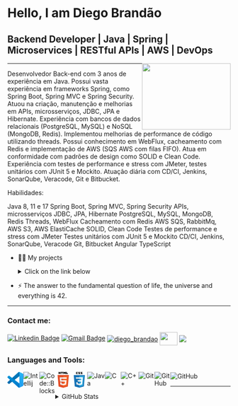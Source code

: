 # Hello, I am Diego Brandão



## Backend Developer | Java | Spring | Microservices | RESTful APIs | AWS | DevOps


<img align="right" src="https://media.giphy.com/media/voKRB2g96S8q4/giphy.gif?cid=790b761100038ed0a39ae57821b93ee42f62a832fb4de075&rid=giphy.gif&ct=g" width="200" height="150" />



------
Desenvolvedor Back-end com 3 anos de experiência em Java. Possui vasta experiência em frameworks Spring, como Spring Boot, Spring MVC e Spring Security. Atuou na criação, manutenção e melhorias em APIs, microsserviços, JDBC, JPA e Hibernate. Experiência com bancos de dados relacionais (PostgreSQL, MySQL) e NoSQL (MongoDB, Redis). Implementou melhorias de performance de código utilizando threads. Possui conhecimento em WebFlux, cacheamento com Redis e implementação de AWS (SQS AWS com filas FIFO). Atua em conformidade com padrões de design como SOLID e Clean Code. Experiência com testes de performance e stress com JMeter, testes unitários com JUnit 5 e Mockito. Atuação diária com CD/CI, Jenkins, SonarQube, Veracode, Git e Bitbucket.

Habilidades:

Java 8, 11 e 17
Spring Boot, Spring MVC, Spring Security
APIs, microsserviços
JDBC, JPA, Hibernate
PostgreSQL, MySQL, MongoDB, Redis
Threads, WebFlux
Cacheamento com Redis
AWS SQS, RabbitMq, AWS S3, AWS ElastiCache
SOLID, Clean Code
Testes de performance e stress com JMeter
Testes unitários com JUnit 5 e Mockito
CD/CI, Jenkins, SonarQube, Veracode
Git, Bitbucket
Angular
TypeScript

- 👨‍💻 My projects <details> <summary> Click on the link below </summary> 🛠<a href="https://github.com/diegoSbrandao?tab=repositories">  <B> Link </B> </a> </details>

- ⚡ The answer to the fundamental question of life, the universe and everything is 42.
------



### Contact me:

  [![Linkedin Badge](https://img.shields.io/badge/-Diego-blue?style=flat-square&logo=Linkedin&logoColor=white&link=https://www.linkedin.com/in/diego-brandão-7b72b5202/)](https://www.linkedin.com/in/diego-brandão-7b72b5202/) [![Gmail Badge](https://img.shields.io/badge/-diego.sousa.brandao@gmail.com-c14438?style=flat-square&logo=Gmail&logoColor=white&link=mailto:diego.sousa.brandao@gmail.com)](mailto:diego.sousa.brandao@gmail.com) <a href="https://www.hackerrank.com/diego_brandao" target="_blank"> <img align="center" src="https://raw.githubusercontent.com/rahuldkjain/github-profile-readme-generator/master/src/images/icons/Social/hackerrank.svg" alt="diego_brandao" height="30" width="40" /></a> [<img align="center" height="30" width="40"  src="https://www.urionlinejudge.com.br/judge/favicon.ico?1591503281"/>](https://www.urionlinejudge.com.br/judge/pt/profile/510141)  [<img align="center" src="https://img.icons8.com/dusk/32/000000/heart-cross.png"/>](https://biblia.com/bible/esv/john/3/16)

 
 

 





### Languages and Tools:

<img align="left" alt="Visual Studio Code" width="36px" src="https://raw.githubusercontent.com/github/explore/80688e429a7d4ef2fca1e82350fe8e3517d3494d/topics/visual-studio-code/visual-studio-code.png" />
<img align="left" alt="Intellij" width="36px" src="https://cdn.icon-icons.com/icons2/3053/PNG/512/intellij_macos_bigsur_icon_190061.png" />
<img align="left" alt="Code::Blocks" width="36px" src="https://cdn.icon-icons.com/icons2/1508/PNG/512/codeblocks_104542.png" />


<img align="left" alt="HTML5" width="36px" src="https://raw.githubusercontent.com/github/explore/80688e429a7d4ef2fca1e82350fe8e3517d3494d/topics/html/html.png" />
<img align="left" alt="CSS3" width="36px" src="https://raw.githubusercontent.com/github/explore/80688e429a7d4ef2fca1e82350fe8e3517d3494d/topics/css/css.png" />
<img align="left" alt="Java" width="40px" src="https://cdn.icon-icons.com/icons2/2415/PNG/512/java_original_wordmark_logo_icon_146459.png" />
<img align="left" alt="C" width="36px" src="https://cdn.icon-icons.com/icons2/2415/PNG/512/c_original_logo_icon_146611.png"/>
<img align="left" alt="C++" width="40px" src="https://img.icons8.com/color/2x/c-plus-plus-logo.png"/>
<img align="left" alt="Git" width="36px" src="https://cdn.icon-icons.com/icons2/2415/PNG/512/git_plain_wordmark_logo_icon_146508.png" />
<img align="left" alt="GitHub" width="36px" src="https://cdn.icon-icons.com/icons2/1181/PNG/512/1490128251-epic-social-media-online-web-internet-github_82122.png" />
<img src="https://img.shields.io/github/followers/diegoSbrandao?color=black&label=Follow&logoColor=blue&style=social" height="22" title="Follow me" align="center" alt="GitHub">

<br />


------
<details>
  <summary>GitHub Stats</summary>

![Diego Brandão github stats](https://github-readme-stats.vercel.app/api?username=diegoSbrandao&show_icons=true&theme=midnight-purple)
<br />
<br />
[![Top Langs](https://github-readme-stats.vercel.app/api/top-langs/?username=diegoSbrandao)](https://github.com/diegoSbrandao/github-readme-stats)

 


</details>





[linkedin]: https://linkedin.com/in/diego-brandão-7b72b5202/

